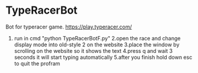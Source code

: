 # TypeRacerBot
Bot for typeracer game.
https://play.typeracer.com/
1. run in cmd "python TypeRacerBotF.py"
2.open the race and change display mode into old-style 2 on the website
3.place the window by scrolling on the website so it shows the text
4.press q and wait 3 seconds it will start typing automatically
5.after you finish hold down esc to quit the profram
